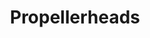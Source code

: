 ---
title: "Propellerheads"
summary: "Propellerheads were an English electronic music duo, formed in 1995 in Bath and consisting of Will White and Alex Gifford."
image: "propellerheads.jpg"
apple_music_artist_url: "https://music.apple.com/gb/artist/propellerheads/3444766"
wikipedia_url: "https://en.wikipedia.org/wiki/Propellerheads"
---